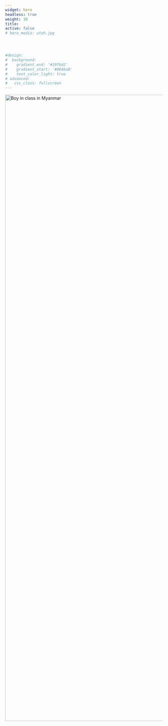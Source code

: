 ```yaml
---
widget: hero
headless: true
weight: 10
title: 
active: false
# hero_media: utah.jpg




#design:
#  background:
#    gradient_end: '#1976d2'
#    gradient_start: '#004ba0'
#    text_color_light: true
# advanced:
#   css_class: fullscreen
---
```




<!--Custom spacing-->
<div class="mb-3"></div>
<!--GitHub Button JS-->
<script async defer src="https://buttons.github.io/buttons.js"></script>

<aside id="pen_top" class="sidebar clearfix widget-area pen_animate_on_scroll pen_custom_animation_slideInDown animate__animated animate__slideInDown" role="complementary" aria-label="Top" style="visibility: visible;">
    <div class="pen_container">
        <section id="media_image-2" class="pen_widget_transparent pen_animate_on_scroll pen_custom_animation_fadeIn widget clearfix widget_media_image animate__animated animate__fadeIn" style="visibility: visible;">
            <img src="https://i2.wp.com/deafministriesinternational.com/wp-content/uploads/2019/08/cropped-IMG_0741-1-4.jpg?fit=2000%2C1199&ssl=1" class="image wp-image-36  attachment-full size-full" alt="Boy in class in Myanmar" loading="lazy" style="max-width: 100%; height: auto;" srcset="https://i2.wp.com/deafministriesinternational.com/wp-content/uploads/2019/08/cropped-IMG_0741-1-4.jpg?w=2000&ssl=1 2000w, https://i2.wp.com/deafministriesinternational.com/wp-content/uploads/2019/08/cropped-IMG_0741-1-4.jpg?resize=300%2C180&ssl=1 300w, https://i2.wp.com/deafministriesinternational.com/wp-content/uploads/2019/08/cropped-IMG_0741-1-4.jpg?resize=768%2C460&ssl=1 768w, https://i2.wp.com/deafministriesinternational.com/wp-content/uploads/2019/08/cropped-IMG_0741-1-4.jpg?resize=1024%2C614&ssl=1 1024w, https://i2.wp.com/deafministriesinternational.com/wp-content/uploads/2019/08/cropped-IMG_0741-1-4.jpg?w=1880&ssl=1 1880w" sizes="(max-width: 2000px) 100vw, 2000px" width="2000" height="1299">
        </section>
    </div>
</aside>